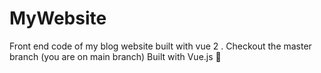 # MyWebsite
Front end code of my blog website built with vue 2 .
Checkout the master branch (you are on main branch)
Built with Vue.js 💚
